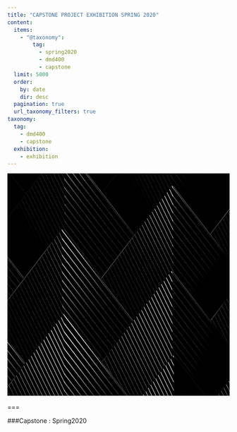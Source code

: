 ```yaml
---
title: "CAPSTONE PROJECT EXHIBITION SPRING 2020"
content:
  items:
    - "@taxonomy":
        tag:
          - spring2020
          - dmd400
          - capstone
  limit: 5000
  order:
    by: date
    dir: desc
  pagination: true
  url_taxonomy_filters: true
taxonomy:
  tag:
    - dmd400
    - capstone
  exhibition:
    - exhibition
---
```


![dmd400-sp20-exhibition](../../exhibitionimages/CAPSTONESPRING2020.png?cropResize=300,300 "dmd400-sp20-exhibition")

===

###Capstone : Spring2020
